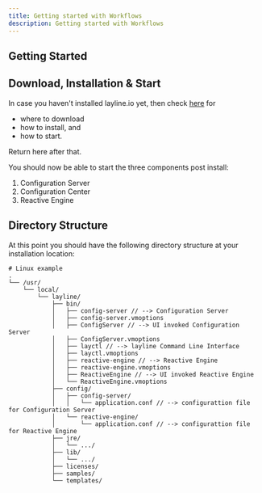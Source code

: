 ```yaml
---
title: Getting started with Workflows
description: Getting started with Workflows
---
```


## Getting Started

## Download, Installation & Start

In case you haven't installed layline.io yet, then check [here](/quickstart/quickstart-overview.md) for
* where to download 
* how to install, and
* how to start. 

Return here after that.

You should now be able to start the three components post install:
1. Configuration Server
2. Configuration Center
3. Reactive Engine


## Directory Structure

At this point you should have the following directory structure at your installation location:


```
# Linux example
.
└── /usr/
    └── local/
        └── layline/
            ├── bin/
            │   ├── config-server // --> Configuration Server
            │   ├── config-server.vmoptions
            │   ├── ConfigServer // --> UI invoked Configuration Server
            │   ├── ConfigServer.vmoptions
            │   ├── layctl // --> layline Command Line Interface
            │   ├── layctl.vmoptions
            │   ├── reactive-engine // --> Reactive Engine
            │   ├── reactive-engine.vmoptions
            │   ├── ReactiveEngine // --> UI invoked Reactive Engine
            │   └── ReactiveEngine.vmoptions
            ├── config/
            │   ├── config-server/
            │   │   └── application.conf // --> configurattion file for Configuration Server
            │   └── reactive-engine/
            │       └── application.conf // --> configurattion file for Reactive Engine
            ├── jre/
            │   └── .../
            ├── lib/
            │   └── .../
            ├── licenses/
            ├── samples/
            └── templates/
```

